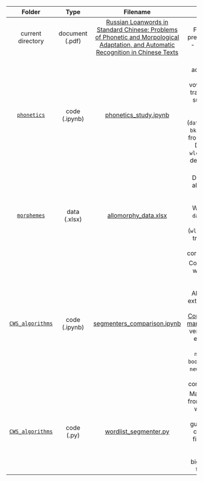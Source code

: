 | Folder | Type        | Filename           | Description  |
|:-------------:|:-------------:|:-------------:|:-----:|
| current directory | document (.pdf) | [Russian Loanwords in Standard Chinese: Problems of Phonetic and Morpological Adaptation, and Automatic Recognition in Chinese Texts](https://www.hse.ru/en/edu/vkr/368892817) | Full text of the BA thesis presented in 2020 (abstract - English, text - Russian). |
| [`phonetics`](phonetics) | code (.ipynb) | [phonetics_study.ipynb](phonetics/phonetics_study.ipynb) | Study of the phonetic adaptation of the Russian consonantal clusters, vowels and stress-to-tone transformations. Based on subset of Wikidata items filtered by BKRS and manually (`data_translit_cleared.csv`, `bkrs_epentheses.csv`), and from the Chinese Loanword Dictionary (`wlc_cd.csv`, `wlc_cd_epentheses.csv`, for details, see corresponding [README](../data) file) |
| [`morphemes`](morphemes) | data (.xlsx) |[allomorphy_data.xlsx](morphemes/allomorphy_data.xlsx)   | Data used in study of the allomorphy adaptation of the Russian stems in Chinese. Based on Wikipedia dataset (input: `data_total.csv`) Chinese Loanword Dictionary (`wlc_cd.csv`) and the official transliteration guidelines (for details, see corresponding [README](../data) file) |
| [`CWS_algorithms`](CWS_algorithms) | code (.ipynb) | [segmenters_comparison.ipynb](CWS_algorithms/segmenters_comparison.ipynb) | Comparison of the Chinese word segmenters for the task of the Russian loanword detection. Algorithms used: wordlist extractor (see below); [jieba](https://github.com/fxsjy/jieba); [PKUSEG](https://github.com/lancopku/pkuseg-python); [Stanford CoreNLPTokenizer](https://stanfordnlp.github.io/CoreNLP/) (use this [manual](https://github.com/nltk/nltk/pull/1735) to install the working version). The data used for evaluation and analysis: `books_subset.csv`, `newspapers_subset.csv`, `books_subset_analyzed.csv`, `news_subset_analyzed.csv`. For details, see corresponding [README](../data) file | 
| [`CWS_algorithms`](CWS_algorithms) | code (.py) | [wordlist_segmenter.py](CWS_algorithms/wordlist_segmenter.py) | Manually created extractor from the [wordlist](../data/long_propers_list.txt). The list of words is taken from the official transliteration guidelines (for details, see corresponding [README](../data) file). The principle of the extractor is based on greedy search of the biggest matching string in the Chinese sentence. |
